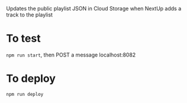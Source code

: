 Updates the public playlist JSON in Cloud Storage when NextUp adds a track to the playlist

# To test
`npm run start`, then POST a message localhost:8082

# To deploy
`npm run deploy`
